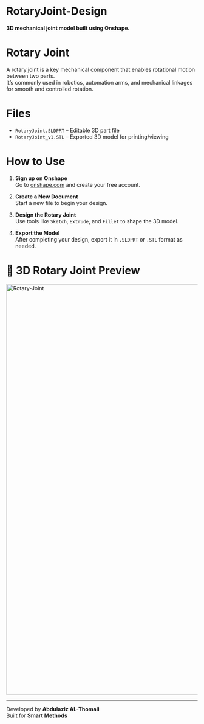 # RotaryJoint-Design
**3D mechanical joint model built using Onshape.**

# Rotary Joint
A rotary joint is a key mechanical component that enables rotational motion between two parts.  
It’s commonly used in robotics, automation arms, and mechanical linkages for smooth and controlled rotation.

# Files 
- `RotaryJoint.SLDPRT` – Editable 3D part file  
- `RotaryJoint_v1.STL` – Exported 3D model for printing/viewing

# How to Use
1. **Sign up on Onshape**  
   Go to [onshape.com](https://www.onshape.com) and create your free account.

2. **Create a New Document**  
   Start a new file to begin your design.

3. **Design the Rotary Joint**  
   Use tools like `Sketch`, `Extrude`, and `Fillet` to shape the 3D model.

4. **Export the Model**  
   After completing your design, export it in `.SLDPRT` or `.STL` format as needed.

# 📸 3D Rotary Joint Preview
<img width="1920" height="1080" alt="Rotary-Joint" src="https://github.com/user-attachments/assets/416b63e5-399d-420a-ac45-43ef7ac7a678" />  

<hr>  

Developed by **Abdulaziz AL-Thomali**      
Built for **Smart Methods**

